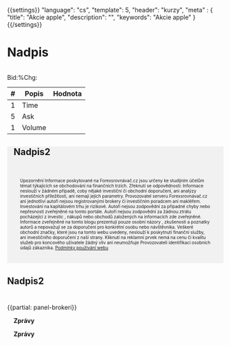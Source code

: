 {{settings}}
  "language": "cs",
  "template": 5,
  "header": "kurzy",
  "meta" : {
    "title": "Akcie apple",
    "description": "",
    "keywords": "Akcie apple"
  }
{{/settings}}
<script type="text/javascript">
    var url = "http://query.yahooapis.com/v1/public/yql";
    var symbol = 'FB';
    var data = encodeURIComponent("select * from yahoo.finance.quotes where symbol in ('" + symbol + "')");

    $.getJSON(url, 'q=' + data + "&format=json&diagnostics=true&env=http://datatables.org/alltables.env")
        .done(function (data) {
            $("#name").text(data.query.results.quote.Symbol);
            $("#date").text(data.query.results.quote.Date);
            $("#time").text(data.query.results.quote.LastTradeTime);
            $("#timen").text(data.query.results.quote.LastTradeTime);
            $("#result").text(data.query.results.quote.LastTradePriceOnly);
            $("#chg").text(data.query.results.quote.PercentChange);
            $("#chgb").text(data.query.results.quote.PercentChange);
            $("#bid").text(data.query.results.quote.LastTradePriceOnly);
            $("#bidb").text(data.query.results.quote.LastTradePriceOnly);
            $("#ask").text(data.query.results.quote.Ask);
            $("#volume").text(data.query.results.quote.Volume);
            $("#high").text(data.query.results.quote.HighLimit);
            $("#low").text(data.query.results.quote.LowLimit);

            if (data.query.results.quote.PercentChange.indexOf("+") != -1) {

                document.getElementById("chg").className = "greenText";
                //document.getElementById("chgb").className = "greenText";
                $("#chgb").addClass("greenText");
            }
            else {
                //alert(data.query.results.quote.PercentChange);

                document.getElementById("chg").className = "redText";
                //document.getElementById("chgb").className = "redText";
                $("#chgb").addClass("redText");
            }

        }).fail(function (jqxhr, textStatus, error) {
        var err = textStatus + ", " + error;
        $("#result").text('Request failed: ' + err);
    });
</script>


<div class="col-md-3 visible-xs">
<style>
.gsc-input-box {
height: 30px;
margin-top: 10px;
margin-left: 45px;
}

.cse .gsc-search-button input.gsc-search-button-v2, input.gsc-search-button-v2 {
margin-top: 12px;
height: 28px;
width: 70px;
}

hr {
display: block;
height: 1px;
border: 5px;
border-top: 1px solid #000000;
margin: 1em 0;
padding: 0;
}
</style>
<script src="./Akcie apple_files/6708.js" async="" type="text/javascript"></script>
<script async="" src="./Akcie apple_files/analytics.js"></script>
<script type="text/javascript" async="" src="./Akcie apple_files/cse.js"></script>
<script>
(function () {
var cx = '004554116648847298078:hctsadgejas';
var gcse = document.createElement('script');
gcse.type = 'text/javascript';
gcse.async = true;
gcse.src = (document.location.protocol == 'https:' ? 'https:' : 'http:') +
'//cse.google.com/cse.js?cx=' + cx;
var s = document.getElementsByTagName('script')[0];
s.parentNode.insertBefore(gcse, s);
})();
</script>

</div>
<div class="row">
<h1>Nadpis <span id="timen"></span></h1>
</div>
<div class="row">
<div class="col-lg-8">
<div class="row">

<div class="col-lg-3 col-ms-12">
<div class="row">
<p style="float: left" class="datab">Bid: </p><p style="float: left" id="bidb" class="data"></p>
</div>
<div class="row">

<p style="float: left" class="datab">%Chg: </p><p style="float: left" id="chgb" class="data"></p>
</div>
</div>

<div class="col-lg-5 col-ms-12">
<table class="table">
<thead>
<tr>
<th>#</th>
<th>Popis</th>
<th>Hodnota</th>
</tr>
</thead>
<tbody>
<tr>
<td>1</td>
<td>Time</td>
<td><span id="time"></span></td>

</tr>
<tr>
<td>5</td>
<td>Ask</td>
<td><span id="ask"></span></td>
</tr>
<tr>
<td>1</td>
<td>Volume</td>
<td><span id="volume"></span></td>
</tr>
</tbody>
</table>
</div><div class="col-lg-8 col-ms-12">
</div>
</div>
<div class="visible-lg">
<div style="margin-top: 0px; background-color: #f1f1f1" class="row">
<div style="margin-left: 15px">
<h2>Nadpis2</h2>
<!-- TradingView Widget BEGIN -->
<script type="text/javascript" src="https://d33t3vvu2t2yu5.cloudfront.net/tv.js"></script>
<script type="text/javascript">
new TradingView.widget({
  "width": 1050,
  "height": 350,
  "symbol": "AAPL",
  "interval": "D",
  "timezone": "Etc/UTC",
  "theme": "White",
  "style": "1",
  "locale": "en",
  "toolbar_bg": "#f1f3f6",
  "allow_symbol_change": true,
  "hideideas": true,
  "show_popup_button": true,
  "popup_width": "1000",
  "popup_height": "650",
  "no_referral_id": true
});
</script>
<!-- TradingView Widget END -->

</div>
<p style="padding: 30px; font-size: 10px" class='statement'><span
class="badge">Upozornění</span> Informace poskytované na
Forexsrovnávač.cz jsou určeny ke studijním účelům témat týkajících se obchodování na
finančních
trzích. Zřeknutí se odpovědnosti: Informace neslouží v žádném případě, coby nějaké
investiční či
obchodní doporučení, ani analýzy investičních příležitostí, ani nemají jejich parametry.
Provozovatel serveru Forexsrovnávač.cz ani jednotliví autoři nejsou registrovanými brokery
či
investičním poradcem ani makléřem. Investování na kapitálovém trhu je rizikové. Autoři
nejsou
zodpovědní za případné chyby nebo nepřesnosti zveřejněné na tomto portále. Autoři nejsou
zodpovědní za žádnou ztrátu pocházející z investic , nákupů nebo obchodů založených na
informacích zde zveřejněné. Informace zveřejněné na tomto blogu prezentují pouze osobní
názory ,
zkušenosti a poznatky autorů a nepovažují se za doporučení pro konkrétní osobu nebo
návštěvníka.
Veškeré obchodní značky, které jsou na tomto webu uvedeny, neslouží k poskytnutí finanční
služby, ani investičního doporučení z naší strany. Kliknutí na reklamní prvek nemá na cenu
či
kvalitu služeb pro koncového uživatele žádný vliv ani neumožňuje Provozovateli identifikaci
osobních údajů zákazníka. <a href="http://www.forexsrovnavac.cz/podminky">Podmínky používání
webu</a>

</p>
</div>
</div>
<div class="visible-xs">
<div class="row">
<h2>Nadpis2</h2>
<script type="text/javascript" src="https://d33t3vvu2t2yu5.cloudfront.net/tv.js"></script>
<script type="text/javascript">
new TradingView.widget({
"width": 350,
"height": 300,
"symbol": "AAPL",
"interval": "D",
"timezone": "Etc/UTC",
"theme": "White",
"style": "1",
"locale": "en",
"toolbar_bg": "rgba(241, 243, 246, 1)",
"hide_top_toolbar": true,
"save_image": false,
"hideideas": true
});
</script>
</div>
</div>
<div class="row">
<div style="margin-top: 40px" class="col-lg-3 col-ms-12">
{{partial: panel-brokeri}}
</div>
<div class="col-lg-9 col-ms-12">
<div class="fb-comments" data-href="http://www.forexsrovnavac.cz/akcie/apple" data-width="800" data-numposts="5"></div>
</div>
</div>
</div>
<!-- /.col-lg-8 -->
<div class="col-lg-4">
<div class="col-md-3 visible-lg">
<div class="panel-body">
<script type="text/javascript">
new TradingView.MiniWidget({
"container_id": "widget-2",
"tabs": [
"Crypto",
"Forex",
"Commodities"
],
"symbols": {
"Crypto": [
["BTC/EUR", "KRAKEN:XBTEUR"],
["LTC/EUR", "KRAKEN:LTCEUR"],
["NMC/EUR", "KRAKEN:NMCEUR"],
["BTC/LTC", "KRAKEN:XBTLTC"],
["BTC/DGE", "KRAKEN:XBTXDG"]
],
"Forex": [
["EUR/USD", "FX:EURUSD"],
["GBP/USD", "FX:GBPUSD"],
["USD/JPY", "FX:USDJPY"],
["USD/CHF", "FX:USDCHF"],
["AUD/USD", "FX:AUDUSD"],
["USD/CAD", "FX:USDCAD"]
],
"Commodities": [
[
"Gold",
"GC1!"
],
[
"Oil",
"CL1!"
],
[
"Gas",
"NG1!"
],
[
"Corn",
"ZC1!"
]
]
},
"gridLineColor": "#E9E9EA",
"fontColor": "#83888D",
"underLineColor": "#F0F0F0",
"timeAxisBackgroundColor": "#FFFFFF",
"trendLineColor": "#FF7965",
"activeTickerBackgroundColor": "#EDF0F3",
"large_chart_url": "https://www.tradingview.com/e/",
"noGraph": false,
"width": 400,
"height": 300
});
</script>
</div>
<div class="panel-body">
<div class="row" style="margin-left: 15px">
<!--<div class="rssDiv">-->
<p><strong>Zprávy</strong></p>
<div id="rss_obal">
<div id="divRss"></div>
</div>
<!--</div>-->
</div>
</div>
</div>

<div class="col-md-3 visible-xs">
                    <div class="panel-body">
                        <script type="text/javascript">
                            new TradingView.MiniWidget({
                                "container_id": "widget-2",
                                "tabs": [
                                    "Crypto",
                                    "Forex",
                                    "Commodities"
                                ],
                                "symbols": {
                                    "Crypto": [
                                        ["BTC/EUR", "KRAKEN:XBTEUR"],
                                        ["LTC/EUR", "KRAKEN:LTCEUR"],
                                        ["NMC/EUR", "KRAKEN:NMCEUR"],
                                        ["BTC/LTC", "KRAKEN:XBTLTC"],
                                        ["BTC/DGE", "KRAKEN:XBTXDG"]
                                    ],
                                    "Forex": [
                                        ["EUR/USD", "FX:EURUSD"],
                                        ["GBP/USD", "FX:GBPUSD"],
                                        ["USD/JPY", "FX:USDJPY"],
                                        ["USD/CHF", "FX:USDCHF"],
                                        ["AUD/USD", "FX:AUDUSD"],
                                        ["USD/CAD", "FX:USDCAD"]
                                    ],
                                    "Commodities": [
                                        [
                                            "Gold",
                                            "GC1!"
                                        ],
                                        [
                                            "Oil",
                                            "CL1!"
                                        ],
                                        [
                                            "Gas",
                                            "NG1!"
                                        ],
                                        [
                                            "Corn",
                                            "ZC1!"
                                        ]
                                    ]
                                },
                                "gridLineColor": "#E9E9EA",
                                "fontColor": "#83888D",
                                "underLineColor": "#F0F0F0",
                                "timeAxisBackgroundColor": "#FFFFFF",
                                "trendLineColor": "#FF7965",
                                "activeTickerBackgroundColor": "#EDF0F3",
                                "large_chart_url": "https://www.tradingview.com/e/",
                                "noGraph": false,
                                "width": 300,
                                "height": 300
                            });
                        </script>
                    </div>
                    <div class="panel-body">
                        <div class="row" style="margin-left: 15px">
                            <!--<div class="rssDiv">-->
                            <p><strong>Zprávy</strong></p>
                            <div id="rss_obal_small">
                                <div id="divRssSmall"></div>
                            </div>
                            <!--</div>-->
                        </div>
                    </div>
                </div>


</div>
</div>